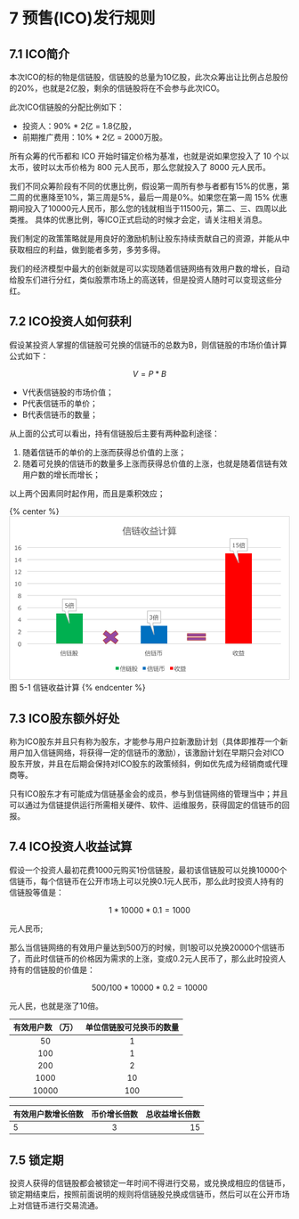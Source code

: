 # 7	预售(ICO)发行规则

## 7.1	ICO简介

本次ICO的标的物是信链股，信链股的总量为10亿股，此次众筹出让比例占总股份的20%，也就是2亿股，剩余的信链股将在不会参与此次ICO。

此次ICO信链股的分配比例如下：

* 投资人：90% * 2亿 = 1.8亿股，
* 前期推广费用：10% * 2亿 = 2000万股。

所有众筹的代币都和 ICO 开始时锚定价格为基准，也就是说如果您投入了 10 个以太币，彼时以太币价格为 800 元人民币，那么您就投入了 8000 元人民币。

我们不同众筹阶段有不同的优惠比例，假设第一周所有参与者都有15%的优惠，第二周的优惠降至10%，第三周是5%，最后一周是0%。如果您在第一周 15% 优惠期间投入了10000元人民币，那么您的钱就相当于11500元，第二、三、四周以此类推。
具体的优惠比例，等ICO正式启动的时候才会定，请关注相关消息。

我们制定的政策策略就是用良好的激励机制让股东持续贡献自己的资源，并能从中获取相应的利益，做到能者多劳，多劳多得。

我们的经济模型中最大的创新就是可以实现随着信链网络有效用户数的增长，自动给股东们进行分红，类似股票市场上的高送转，但是投资人随时可以变现这些分红。

## 7.2	ICO投资人如何获利

假设某投资人掌握的信链股可兑换的信链币的总数为B，则信链股的市场价值计算公式如下：

$$
V = P * B
$$
	
-	V代表信链股的市场价值；
-	P代表信链币的单价；
-	B代表信链币的数量；

从上面的公式可以看出，持有信链股后主要有两种盈利途径：

1.	随着信链币的单价的上涨而获得总价值的上涨；
2.	随着可兑换的信链币的数量多上涨而获得总价值的上涨，也就是随着信链有效用户数的增长而增长；

以上两个因素同时起作用，而且是乘积效应；

{% center %}
![图 5-1 信链收益计算](/assets/img18.png)
图 5-1 信链收益计算
{% endcenter %}


## 7.3	ICO股东额外好处

称为ICO股东并且只有称为股东，才能参与用户拉新激励计划（具体即推荐一个新用户加入信链网络，将获得一定的信链币的激励），该激励计划在早期只会对ICO股东开放，并且在后期会保持对ICO股东的政策倾斜，例如优先成为经销商或代理商等。

只有ICO股东才有可能成为信链基金会的成员，参与到信链网络的管理当中；并且可以通过为信链提供运行所需相关硬件、软件、运维服务，获得固定的信链币的回报。

## 7.4	ICO投资人收益试算

假设一个投资人最初花费1000元购买1份信链股，最初该信链股可以兑换10000个信链币，每个信链币在公开市场上可以兑换0.1元人民币，那么此时投资人持有的信链股等值是：

$$
1 * 10000 * 0.1 = 1000
$$

元人民币;

那么当信链网络的有效用户量达到500万的时候，则1股可以兑换20000个信链币了，而此时信链币的价格因为需求的上涨，变成0.2元人民币了，那么此时投资人持有的信链股的价值是：

$$
500/100 * 10000 * 0.2 = 10000
$$

元人民，也就是涨了10倍。

| 有效用户数 （万）       | 单位信链股可兑换币的数量           | 
| :-------------: |:-------------:|
| 50  | 1     | 
| 100 | 1     |
| 200 | 2     |
| 1000 | 10     |
| 10000 | 100     |



| 有效用户数增长倍数        | 币价增长倍数           | 总收益增长倍数  |
| :------------- |:-------------:| -----:|
| 5         | 3         | 15 |



## 7.5	锁定期

投资人获得的信链股都会被锁定一年时间不得进行交易，或兑换成相应的信链币，锁定期结束后，按照前面说明的规则将信链股兑换成信链币，然后可以在公开市场上对信链币进行交易流通。

